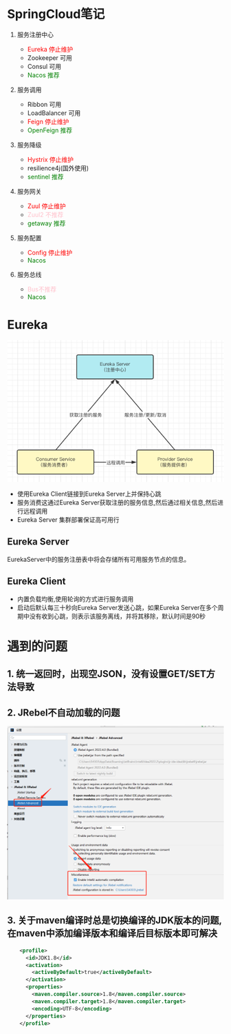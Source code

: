 # SpringCloud笔记

1. 服务注册中心
   - <font color='red'>Eureka 停止维护</font>
   - Zookeeper 可用
   - Consul 可用
   - <font color='green'>Nacos 推荐</font>

2. 服务调用
   - Ribbon 可用
   - LoadBalancer 可用
   - <font color='red'>Feign 停止维护</font>
   - <font color='GREEN'>OpenFeign 推荐</font>

3. 服务降级
   - <font color='red'>Hystrix 停止维护</font>
   - resilience4j(国外使用)
   - <font color='green'>sentinel 推荐</font>
4. 服务网关
   - <font color='red'>Zuul 停止维护</font>
   - <font color='PINK'>Zuul2 不推荐</font>
   - <font color='green'>getaway 推荐</font>
5. 服务配置
   - <font color='red'>Config 停止维护</font>
   - <font color='green'>Nacos</font>
6. 服务总线
   - <font color='pink'>Bus不推荐</font>
   - <font color='green'>Nacos</font>
# Eureka
![eureka.pn](image/eureka.png)
- 使用Eureka Client链接到Eureka Server上并保持心跳 
- 服务消费这通过Eureka Server获取注册的服务信息,然后通过相关信息,然后进行远程调用
- Eureka Server 集群部署保证高可用行
## Eureka Server
EurekaServer中的服务注册表中将会存储所有可用服务节点的信息。
## Eureka Client
- 内置负载均衡,使用轮询的方式进行服务调用
- 启动后默认每三十秒向Eureka Server发送心跳，如果Eureka Server在多个周期中没有收到心跳，则表示该服务离线，并将其移除，默认时间是90秒






# 遇到的问题
## 1. 统一返回时，出现空JSON，没有设置GET/SET方法导致
## 2. JRebel不自动加载的问题
![img.png](image/img.png)
## 3. 关于maven编译时总是切换编译的JDK版本的问题,在maven中添加编译版本和编译后目标版本即可解决
```xml
    <profile>
      <id>JDK1.8</id>
      <activation>
        <activeByDefault>true</activeByDefault>
      </activation>
      <properties>
        <maven.compiler.source>1.8</maven.compiler.source>
        <maven.compiler.target>1.8</maven.compiler.target>
        <encoding>UTF-8</encoding>
      </properties>
    </profile>
```